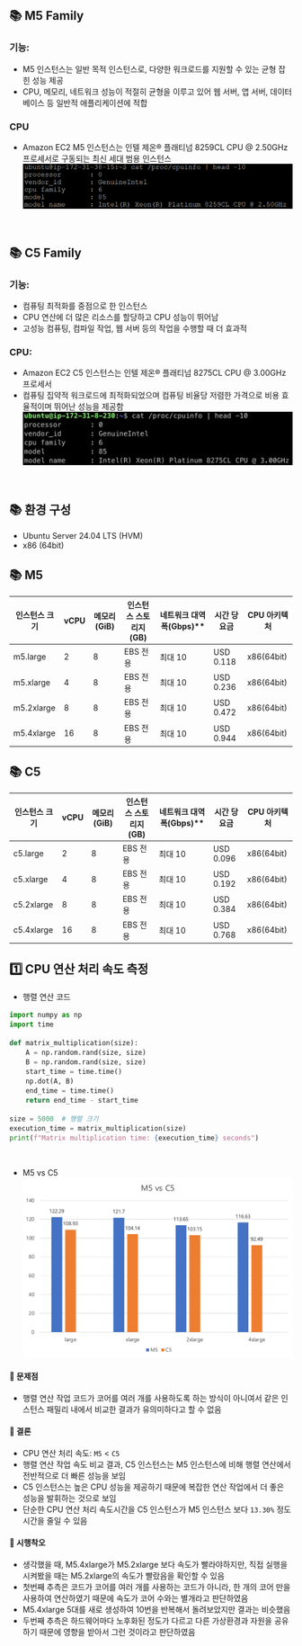 ## 📚 M5 Family

### 기능:
- M5 인스턴스는 일반 목적 인스턴스로, 다양한 워크로드를 지원할 수 있는 균형 잡힌 성능 제공
- CPU, 메모리, 네트워크 성능이 적절히 균형을 이루고 있어 웹 서버, 앱 서버, 데이터베이스 등 일반적 애플리케이션에 적합

### CPU
- Amazon EC2 M5 인스턴스는 인텔 제온® 플래티넘 8259CL CPU @ 2.50GHz 프로세서로 구동되는 최신 세대 범용 인스턴스
![m5 cpu](image.png)


<br>

## 📚 C5 Family

### 기능:
- 컴퓨팅 최적화를 중점으로 한 인스턴스
- CPU 연산에 더 많은 리소스를 할당하고 CPU 성능이 뛰어남
- 고성능 컴퓨팅, 컴파일 작업, 웹 서버 등의 작업을 수행할 때 더 효과적

### CPU:
- Amazon EC2 C5 인스턴스는 인텔 제온® 플래티넘 8275CL CPU @ 3.00GHz 프로세서
- 컴퓨팅 집약적 워크로드에 최적화되었으며 컴퓨팅 비율당 저렴한 가격으로 비용 효율적이며 뛰어난 성능을 제공함
![c5 cpu](image-1.png)


<br>

## 📚 환경 구성
- Ubuntu Server 24.04 LTS (HVM)
- x86 (64bit)

## 📚 M5

| 인스턴스 크기 | vCPU | 메모리(GiB) | 인스턴스 스토리지(GB) |네트워크 대역폭(Gbps)** | 시간 당 요금 | CPU 아키텍처 |
|---|---|---|---|---|---|---|
|m5.large|2|8|EBS 전용|최대 10|USD 0.118| x86(64bit) |
|m5.xlarge|4|8|EBS 전용|최대 10|USD 0.236| x86(64bit) |
|m5.2xlarge|8|8|EBS 전용|최대 10|USD 0.472| x86(64bit) |
|m5.4xlarge|16|8|EBS 전용|최대 10|USD 0.944| x86(64bit) |


## 📚 C5
| 인스턴스 크기 | vCPU | 메모리(GiB) | 인스턴스 스토리지(GB) |네트워크 대역폭(Gbps)** | 시간 당 요금 | CPU 아키텍처 |
|---|---|---|---|---|---|---|
|c5.large|2|8|EBS 전용|최대 10|USD 0.096| x86(64bit) |
|c5.xlarge|4|8|EBS 전용|최대 10|USD 0.192| x86(64bit) |
|c5.2xlarge|8|8|EBS 전용|최대 10|USD 0.384| x86(64bit) |
|c5.4xlarge|16|8|EBS 전용|최대 10|USD 0.768| x86(64bit) |


## 1️⃣ CPU 연산 처리 속도 측정
- 행렬 연산 코드
```python
import numpy as np
import time

def matrix_multiplication(size):
    A = np.random.rand(size, size)
    B = np.random.rand(size, size)
    start_time = time.time()
    np.dot(A, B)
    end_time = time.time()
    return end_time - start_time

size = 5000  # 행렬 크기
execution_time = matrix_multiplication(size)
print(f"Matrix multiplication time: {execution_time} seconds")
```
<br>

- M5 vs C5
![m5 vs c5](image-5.png)


#### 🤔 문제점
- 행렬 연산 작업 코드가 코어를 여러 개를 사용하도록 하는 방식이 아니여서 같은 인스턴스 패밀리 내에서 비교한 결과가 유의미하다고 할 수 없음

#### 🤔 결론
- CPU 연산 처리 속도: `M5` < `C5`
- 행렬 연산 작업 속도 비교 결과, C5 인스턴스는 M5 인스턴스에 비해 행렬 연산에서 전반적으로 더 빠른 성능을 보임
- C5 인스턴스는 높은 CPU 성능을 제공하기 때문에 복잡한 연산 작업에서 더 좋은 성능을 발휘하는 것으로 보임
- 단순한 CPU 연산 처리 속도시간을 C5 인스턴스가 M5 인스턴스 보다 `13.30%` 정도 시간을 줄일 수 있음

#### 🤔 시행착오
- 생각했을 때, M5.4xlarge가 M5.2xlarge 보다 속도가 빨라야하지만, 직접 실행을 시켜봤을 때는 M5.2xlarge의 속도가 빨랐음을 확인할 수 있음
- 첫번째 추측은 코드가 코어를 여러 개를 사용하는 코드가 아니라, 한 개의 코어 만을 사용하여 연산하였기 때문에 속도가 코어 수와는 별개라고 판단하였음
- M5.4xlarge 5대를 새로 생성하여 10번을 반복해서 돌려보았지만 결과는 비슷했음
- 두번째 추측은 하드웨어마다 노후화된 정도가 다르고 다른 가상환경과 자원을 공유하기 때문에 영향을 받아서 그런 것이라고 판단하였음